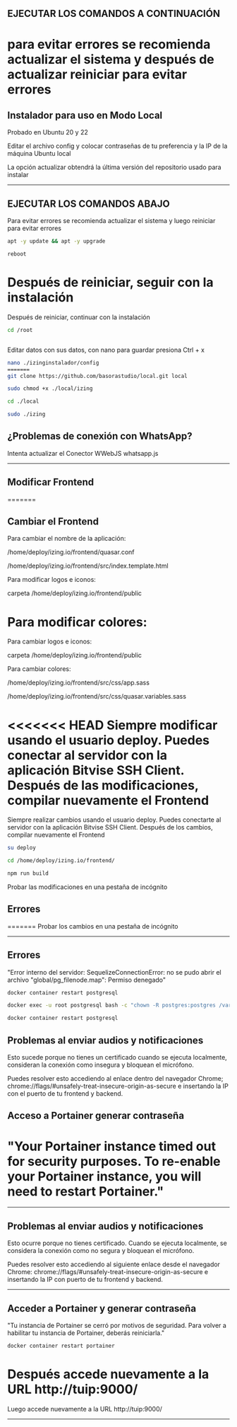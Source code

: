 
## EJECUTAR LOS COMANDOS A CONTINUACIÓN ##

para evitar errores se recomienda actualizar el sistema y después de actualizar reiniciar para evitar errores
=======
## Instalador para uso en Modo Local

Probado en Ubuntu 20 y 22

Editar el archivo config y colocar contraseñas de tu preferencia y la IP de la máquina Ubuntu local

La opción actualizar obtendrá la última versión del repositorio usado para instalar

---

## EJECUTAR LOS COMANDOS ABAJO ##

Para evitar errores se recomienda actualizar el sistema y luego reiniciar para evitar errores


```bash
apt -y update && apt -y upgrade
```
```bash
reboot
```


 
Después de reiniciar, seguir con la instalación
=======
Después de reiniciar, continuar con la instalación


```bash
cd /root
```
```bash
```
Editar datos con sus datos, con nano para guardar presiona Ctrl + x
```bash
nano ./izinginstalador/config
=======
git clone https://github.com/basorastudio/local.git local

```
```bash
sudo chmod +x ./local/izing
```
```bash
cd ./local
```
```bash
sudo ./izing
```

## ¿Problemas de conexión con WhatsApp? ##

Intenta actualizar el Conector WWebJS whatsapp.js

---


## Modificar Frontend
=======
## Cambiar el Frontend


Para cambiar el nombre de la aplicación:

/home/deploy/izing.io/frontend/quasar.conf

/home/deploy/izing.io/frontend/src/index.template.html

Para modificar logos e iconos:

carpeta /home/deploy/izing.io/frontend/public

Para modificar colores:
=======
Para cambiar logos e iconos:

carpeta /home/deploy/izing.io/frontend/public

Para cambiar colores:


/home/deploy/izing.io/frontend/src/css/app.sass

/home/deploy/izing.io/frontend/src/css/quasar.variables.sass

<<<<<<< HEAD
Siempre modificar usando el usuario deploy. Puedes conectar al servidor con la aplicación Bitvise SSH Client. Después de las modificaciones, compilar nuevamente el Frontend
=======
Siempre realizar cambios usando el usuario deploy. Puedes conectarte al servidor con la aplicación Bitvise SSH Client. Después de los cambios, compilar nuevamente el Frontend


```bash
su deploy
```
```bash
cd /home/deploy/izing.io/frontend/
```
```bash
npm run build
```


Probar las modificaciones en una pestaña de incógnito

## Errores
=======
Probar los cambios en una pestaña de incógnito

---


## Errores

"Error interno del servidor: SequelizeConnectionError: no se pudo abrir el archivo \"global/pg_filenode.map\": Permiso denegado"

```bash
docker container restart postgresql
```
```bash
docker exec -u root postgresql bash -c "chown -R postgres:postgres /var/lib/postgresql/data"
```
```bash
docker container restart postgresql
```


## Problemas al enviar audios y notificaciones

Esto sucede porque no tienes un certificado cuando se ejecuta localmente, consideran la conexión como insegura y bloquean el micrófono.

Puedes resolver esto accediendo al enlace dentro del navegador Chrome; chrome://flags/#unsafely-treat-insecure-origin-as-secure e insertando la IP con el puerto de tu frontend y backend.

## Acceso a Portainer generar contraseña
"Your Portainer instance timed out for security purposes. To re-enable your Portainer instance, you will need to restart Portainer."
=======
---

## Problemas al enviar audios y notificaciones

Esto ocurre porque no tienes certificado. Cuando se ejecuta localmente, se considera la conexión como no segura y bloquean el micrófono.

Puedes resolver esto accediendo al siguiente enlace desde el navegador Chrome: chrome://flags/#unsafely-treat-insecure-origin-as-secure e insertando la IP con puerto de tu frontend y backend.

---

## Acceder a Portainer y generar contraseña

"Tu instancia de Portainer se cerró por motivos de seguridad. Para volver a habilitar tu instancia de Portainer, deberás reiniciarla."


```bash
docker container restart portainer
```


Después accede nuevamente a la URL http://tuip:9000/
=======
Luego accede nuevamente a la URL http://tuip:9000/

---

